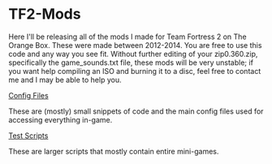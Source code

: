 # TF2-Mods
<p>Here I'll be releasing all of the mods I made for Team Fortress 2 on The Orange Box. These were made between 2012-2014. You are free to use this code and any way you see fit. Without further editing of your zip0.360.zip, specifically the game_sounds.txt file, these mods will be very unstable; if you want help compiling an ISO and burning it to a disc, feel free to contact me and I may be able to help you.</p>


[Config Files](cfg/)
<p>These are (mostly) small snippets of code and the main config files used for accessing everything in-game.</p>


[Test Scripts](testscripts/)
<p>These are larger scripts that mostly contain entire mini-games.</p>

